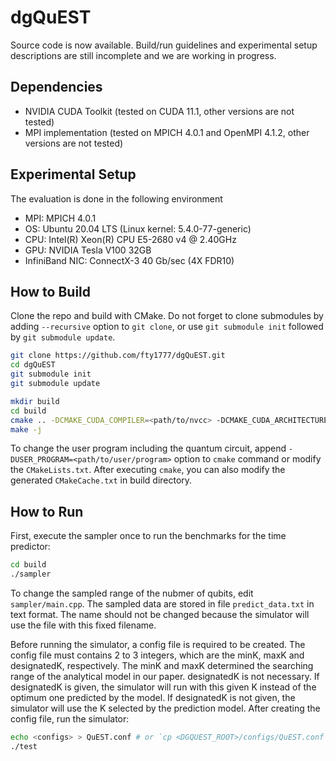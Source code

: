 # dgQuEST

Source code is now available. Build/run guidelines and experimental setup descriptions are still incomplete and we are working in progress.
## Dependencies

- NVIDIA CUDA Toolkit (tested on CUDA 11.1, other versions are not tested)
- MPI implementation (tested on MPICH 4.0.1 and OpenMPI 4.1.2, other versions are not tested)

## Experimental Setup

The evaluation is done in the following environment
- MPI: MPICH 4.0.1
- OS: Ubuntu 20.04 LTS (Linux kernel: 5.4.0-77-generic)
- CPU: Intel(R) Xeon(R) CPU E5-2680 v4 @ 2.40GHz
- GPU: NVIDIA Tesla V100 32GB
- InfiniBand NIC: ConnectX-3 40 Gb/sec (4X FDR10)

## How to Build

Clone the repo and build with CMake. Do not forget to clone submodules by adding `--recursive` option to `git clone`, or use `git submodule init` followed by `git submodule update`.

```bash
git clone https://github.com/fty1777/dgQuEST.git
cd dgQuEST
git submodule init
git submodule update

mkdir build
cd build
cmake .. -DCMAKE_CUDA_COMPILER=<path/to/nvcc> -DCMAKE_CUDA_ARCHITECTURES=<arch, e.g. 70 for V100>
make -j
```

To change the user program including the quantum circuit, append `-DUSER_PROGRAM=<path/to/user/program>` option to `cmake` command or modify the `CMakeLists.txt`. After executing `cmake`, you can also modify the generated `CMakeCache.txt` in build directory.

## How to Run

First, execute the sampler once to run the benchmarks for the time predictor:

```bash
cd build
./sampler
```

To change the sampled range of the nubmer of qubits, edit `sampler/main.cpp`. The sampled data are stored in file `predict_data.txt` in text format. The name should not be changed because the simulator will use the file with this fixed filename.

Before running the simulator, a config file is required to be created. The config file must contains 2 to 3 integers, which are the minK, maxK and designatedK, respectively. The minK and maxK determined the searching range of the analytical model in our paper. designatedK is not necessary. If designatedK is given, the simulator will run with this given K instead of the optimum one predicted by the model. If designatedK is not given, the simulator will use the K selected by the prediction model. After creating the config file, run the simulator:

```bash
echo <configs> > QuEST.conf # or `cp <DGQUEST_ROOT>/configs/QuEST.conf .` to create the file
./test
```
